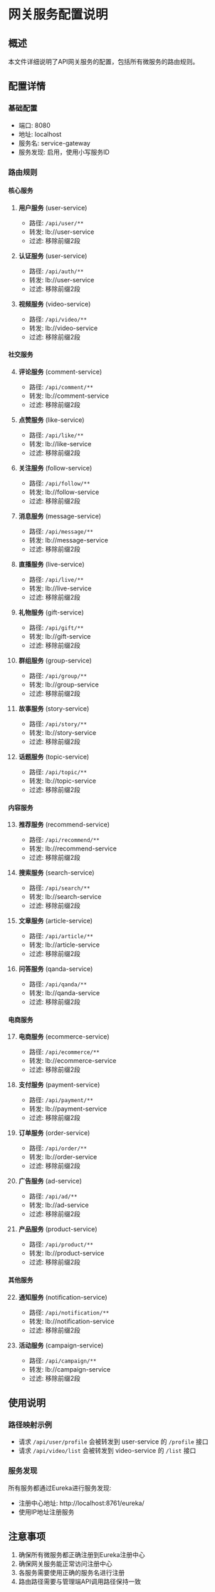# 网关服务配置说明

## 概述

本文件详细说明了API网关服务的配置，包括所有微服务的路由规则。

## 配置详情

### 基础配置
- 端口: 8080
- 地址: localhost
- 服务名: service-gateway
- 服务发现: 启用，使用小写服务ID

### 路由规则

#### 核心服务
1. **用户服务** (user-service)
   - 路径: `/api/user/**`
   - 转发: lb://user-service
   - 过滤: 移除前缀2段

2. **认证服务** (user-service)
   - 路径: `/api/auth/**`
   - 转发: lb://user-service
   - 过滤: 移除前缀2段

3. **视频服务** (video-service)
   - 路径: `/api/video/**`
   - 转发: lb://video-service
   - 过滤: 移除前缀2段

#### 社交服务
4. **评论服务** (comment-service)
   - 路径: `/api/comment/**`
   - 转发: lb://comment-service
   - 过滤: 移除前缀2段

5. **点赞服务** (like-service)
   - 路径: `/api/like/**`
   - 转发: lb://like-service
   - 过滤: 移除前缀2段

6. **关注服务** (follow-service)
   - 路径: `/api/follow/**`
   - 转发: lb://follow-service
   - 过滤: 移除前缀2段

7. **消息服务** (message-service)
   - 路径: `/api/message/**`
   - 转发: lb://message-service
   - 过滤: 移除前缀2段

8. **直播服务** (live-service)
   - 路径: `/api/live/**`
   - 转发: lb://live-service
   - 过滤: 移除前缀2段

9. **礼物服务** (gift-service)
   - 路径: `/api/gift/**`
   - 转发: lb://gift-service
   - 过滤: 移除前缀2段

10. **群组服务** (group-service)
    - 路径: `/api/group/**`
    - 转发: lb://group-service
    - 过滤: 移除前缀2段

11. **故事服务** (story-service)
    - 路径: `/api/story/**`
    - 转发: lb://story-service
    - 过滤: 移除前缀2段

12. **话题服务** (topic-service)
    - 路径: `/api/topic/**`
    - 转发: lb://topic-service
    - 过滤: 移除前缀2段

#### 内容服务
13. **推荐服务** (recommend-service)
    - 路径: `/api/recommend/**`
    - 转发: lb://recommend-service
    - 过滤: 移除前缀2段

14. **搜索服务** (search-service)
    - 路径: `/api/search/**`
    - 转发: lb://search-service
    - 过滤: 移除前缀2段

15. **文章服务** (article-service)
    - 路径: `/api/article/**`
    - 转发: lb://article-service
    - 过滤: 移除前缀2段

16. **问答服务** (qanda-service)
    - 路径: `/api/qanda/**`
    - 转发: lb://qanda-service
    - 过滤: 移除前缀2段

#### 电商服务
17. **电商服务** (ecommerce-service)
    - 路径: `/api/ecommerce/**`
    - 转发: lb://ecommerce-service
    - 过滤: 移除前缀2段

18. **支付服务** (payment-service)
    - 路径: `/api/payment/**`
    - 转发: lb://payment-service
    - 过滤: 移除前缀2段

19. **订单服务** (order-service)
    - 路径: `/api/order/**`
    - 转发: lb://order-service
    - 过滤: 移除前缀2段

20. **广告服务** (ad-service)
    - 路径: `/api/ad/**`
    - 转发: lb://ad-service
    - 过滤: 移除前缀2段

21. **产品服务** (product-service)
    - 路径: `/api/product/**`
    - 转发: lb://product-service
    - 过滤: 移除前缀2段

#### 其他服务
22. **通知服务** (notification-service)
    - 路径: `/api/notification/**`
    - 转发: lb://notification-service
    - 过滤: 移除前缀2段

23. **活动服务** (campaign-service)
    - 路径: `/api/campaign/**`
    - 转发: lb://campaign-service
    - 过滤: 移除前缀2段

## 使用说明

### 路径映射示例
- 请求 `/api/user/profile` 会被转发到 user-service 的 `/profile` 接口
- 请求 `/api/video/list` 会被转发到 video-service 的 `/list` 接口

### 服务发现
所有服务都通过Eureka进行服务发现:
- 注册中心地址: http://localhost:8761/eureka/
- 使用IP地址注册服务

## 注意事项

1. 确保所有微服务都正确注册到Eureka注册中心
2. 确保网关服务能正常访问注册中心
3. 各服务需要使用正确的服务名进行注册
4. 路由路径需要与管理端API调用路径保持一致